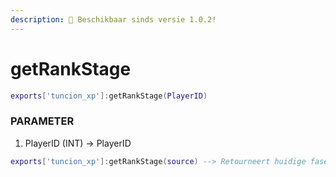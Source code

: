 ```yaml
---
description: 🔧 Beschikbaar sinds versie 1.0.2!
---
```


# getRankStage

```lua title="Export Syntax"
exports['tuncion_xp']:getRankStage(PlayerID)
```

### PARAMETER

1. PlayerID <span className="color-blue">(INT)</span> <span className="color-orange">-> PlayerID</span>

```lua
exports['tuncion_xp']:getRankStage(source) --> Retourneert huidige fase bijv. Nieuwkomer
```